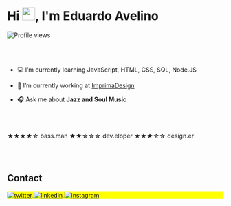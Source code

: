 <h1 align="left">Hi <img src="https://raw.githubusercontent.com/kaueMarques/kaueMarques/master/hi.gif" height="30px">, I'm Eduardo Avelino</h1>
<p align="left"> <img src="https://komarev.com/ghpvc/?username=edupreto&color=blue" alt="Profile views" /> </p>

<br><br>

- 💻 I’m currently learning JavaScript, HTML, CSS, SQL, Node.JS

- 🔭 I’m currently working at [ImprimaDesign](https://www.imprimadesign.com.br)

- 🎧 Ask me about **Jazz and Soul Music**

<br><br>

★★★★☆ bass.man
★★☆☆☆ dev.eloper
★★★☆☆ design.er

<br><br>

## Contact

<p align="left" style="background:yellow">
<a href="https://twitter.com/edupreto" target="_blank">
  <img align="center" src="https://img.shields.io/badge/-edupreto-05122A?style=flat&logo=twitter" alt="twitter"/>  
</a>
<a href="https://linkedin.com/in/eduardo-avelino" target="_blank">
  <img align="center" src="https://img.shields.io/badge/-eduardoavelino-05122A?style=flat&logo=linkedin" alt="linkedin"/>
</a>
<a href="https://instagram.com/edu_preto_" target="_blank">
 <img align="center" src="https://img.shields.io/badge/-edu_preto_-05122A?style=flat&logo=instagram" alt="instagram"/>
</a>
</p>

<!--


Here are some ideas to get you started:

- 🔭 I’m currently working on ...
- 🌱 I’m currently learning ...
- 👯 I’m looking to collaborate on ...
- 🤔 I’m looking for help with ...
- 💬 Ask me about ...
- 📫 How to reach me: ...
- 😄 Pronouns: ...
- ⚡ Fun fact: ...
-->
